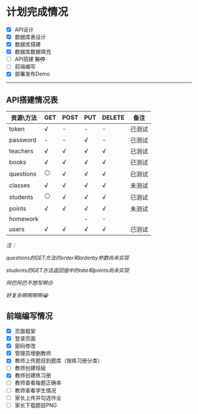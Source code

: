 # 计划完成情况

- [x] API设计
- [x] 数据库表设计
- [x] 数据库搭建
- [x] 数据库数据填充
- [ ] API搭建 ~~暂停~~
- [ ] 前端编写
- [x] 部署发布Demo

---

## API搭建情况表

| 资源\方法     | GET | POST | PUT | DELETE | 备注  |
| --------- | --- | ---- | --- | ------ | --- |
| token     | √   | -    | -   | -      | 已测试 |
| password  | -   | -    | √   | -      | 已测试 |
| teachers  | √   | √    | √   | √      | 已测试 |
| books     | √   | √    | √   | √      | 已测试 |
| questions | ⚪   | √    | √   | √      | 已测试 |
| classes   | √   | √    | √   | √      | 未测试 |
| students  | ⚪   | √    | √   | √      | 已测试 |
| points    | √   | √    | √   | √      | 未测试 |
| homework  |     |      | -   | -      |     |
| users     | √   | √    | √   | √      | 已测试 |

*注：*

*questions的GET方法的order和orderby参数尚未实现*

*students的GET方法返回值中的rate和points尚未实现*



*阿巴阿巴不想写啊😢*

*好复杂啊啊啊啊😭*



## 前端编写情况

- [x] 页面框架
- [x] 登录页面
- [x] 密码修改
- [x] 管理员增删教师
- [x] 教师上传题目到题库（按练习册分类）
- [ ] 教师创建班级
- [x] 教师创建练习册
- [ ] 教师查看每题正确率
- [ ] 教师查看学生情况
- [ ] 家长上传并勾选作业
- [ ] 家长下载题目PNG
